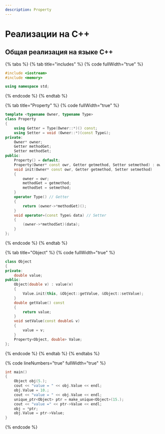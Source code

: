 ```yaml
---
description: Property
---
```


# Реализации на С++

## Общая реализация на языке С++

{% tabs %}
{% tab title="includes" %}
{% code fullWidth="true" %}
```cpp
#include <iostream>
#include <memory>

using namespace std;
```
{% endcode %}
{% endtab %}

{% tab title="Property" %}
{% code fullWidth="true" %}
```cpp
template <typename Owner, typename Type>
class Property
{
    using Getter = Type(Owner::*)() const;
    using Setter = void (Owner::*)(const Type&);
private:
    Owner* owner;
    Getter methodGet;
    Setter methodSet;
public:
    Property() = default;
    Property(Owner* const owr, Getter getmethod, Setter setmethod) : owner(owr), methodGet(getmethod), methodSet(setmethod) {}
    void init(Owner* const owr, Getter getmethod, Setter setmethod)
    {
        owner = owr;
        methodGet = getmethod;
        methodSet = setmethod;
    }
    operator Type() // Getter
    { 
        return (owner->*methodGet)(); 
    }
    void operator=(const Type& data) // Setter
    { 
        (owner->*methodSet)(data); 
    }
};
```
{% endcode %}
{% endtab %}

{% tab title="Object" %}
{% code fullWidth="true" %}
```cpp
class Object
{
private:
    double value;
public:
    Object(double v) : value(v) 
    { 
        Value.init(this, &Object::getValue, &Object::setValue); 
    }
    double getValue() const 
    { 
        return value; 
    }
    void setValue(const double& v) 
    { 
        value = v; 
    }
    Property<Object, double> Value;
};
```
{% endcode %}
{% endtab %}
{% endtabs %}

{% code lineNumbers="true" fullWidth="true" %}
```cpp
int main()
{
    Object obj(5.);
    cout << "value = " << obj.Value << endl;
    obj.Value = 10.;
    cout << "value = " << obj.Value << endl;
    unique_ptr<Object> ptr = make_unique<Object>(15.);
    cout << "value =" << ptr->Value << endl;
    obj = *ptr;
    obj.Value = ptr->Value;
}
```
{% endcode %}
